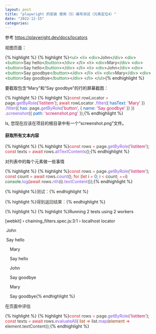 ```yaml
---
layout: post
title: "playwright 的安装 使用（5）编写测试（元素定位4）"
date: "2022-12-15"
categories: 
---
```

<p>参考 <a href="https://playwright.dev/docs/locators">https://playwright.dev/docs/locators</a></p>

<p>视图页面：</p>

{% highlight %}
{% highlight %}<span style="color:#393a34"><span style="color:#393a34">&lt;</span><span style="color:#22863a">ul</span><span style="color:#393a34">&gt;</span>
</span><span style="color:#393a34">  <span style="color:#393a34">&lt;</span><span style="color:#22863a">li</span><span style="color:#393a34">&gt;</span>
</span><span style="color:#393a34">    <span style="color:#393a34">&lt;</span><span style="color:#22863a">div</span><span style="color:#393a34">&gt;</span>John<span style="color:#393a34">&lt;/</span><span style="color:#22863a">div</span><span style="color:#393a34">&gt;</span>
</span><span style="color:#393a34">    <span style="color:#393a34">&lt;</span><span style="color:#22863a">div</span><span style="color:#393a34">&gt;</span><span style="color:#393a34">&lt;</span><span style="color:#22863a">button</span><span style="color:#393a34">&gt;</span>Say hello<span style="color:#393a34">&lt;/</span><span style="color:#22863a">button</span><span style="color:#393a34">&gt;</span><span style="color:#393a34">&lt;/</span><span style="color:#22863a">div</span><span style="color:#393a34">&gt;</span>
</span><span style="color:#393a34">  <span style="color:#393a34">&lt;/</span><span style="color:#22863a">li</span><span style="color:#393a34">&gt;</span>
</span><span style="color:#393a34">  <span style="color:#393a34">&lt;</span><span style="color:#22863a">li</span><span style="color:#393a34">&gt;</span>
</span><span style="color:#393a34">    <span style="color:#393a34">&lt;</span><span style="color:#22863a">div</span><span style="color:#393a34">&gt;</span>Mary<span style="color:#393a34">&lt;/</span><span style="color:#22863a">div</span><span style="color:#393a34">&gt;</span>
</span><span style="color:#393a34">    <span style="color:#393a34">&lt;</span><span style="color:#22863a">div</span><span style="color:#393a34">&gt;</span><span style="color:#393a34">&lt;</span><span style="color:#22863a">button</span><span style="color:#393a34">&gt;</span>Say hello<span style="color:#393a34">&lt;/</span><span style="color:#22863a">button</span><span style="color:#393a34">&gt;</span><span style="color:#393a34">&lt;/</span><span style="color:#22863a">div</span><span style="color:#393a34">&gt;</span>
</span><span style="color:#393a34">  <span style="color:#393a34">&lt;/</span><span style="color:#22863a">li</span><span style="color:#393a34">&gt;</span>
</span><span style="color:#393a34">  <span style="color:#393a34">&lt;</span><span style="color:#22863a">li</span><span style="color:#393a34">&gt;</span>
</span><span style="color:#393a34">    <span style="color:#393a34">&lt;</span><span style="color:#22863a">div</span><span style="color:#393a34">&gt;</span>John<span style="color:#393a34">&lt;/</span><span style="color:#22863a">div</span><span style="color:#393a34">&gt;</span>
</span><span style="color:#393a34">    <span style="color:#393a34">&lt;</span><span style="color:#22863a">div</span><span style="color:#393a34">&gt;</span><span style="color:#393a34">&lt;</span><span style="color:#22863a">button</span><span style="color:#393a34">&gt;</span>Say goodbye<span style="color:#393a34">&lt;/</span><span style="color:#22863a">button</span><span style="color:#393a34">&gt;</span><span style="color:#393a34">&lt;/</span><span style="color:#22863a">div</span><span style="color:#393a34">&gt;</span>
</span><span style="color:#393a34">  <span style="color:#393a34">&lt;/</span><span style="color:#22863a">li</span><span style="color:#393a34">&gt;</span>
</span><span style="color:#393a34">  <span style="color:#393a34">&lt;</span><span style="color:#22863a">li</span><span style="color:#393a34">&gt;</span>
</span><span style="color:#393a34">    <span style="color:#393a34">&lt;</span><span style="color:#22863a">div</span><span style="color:#393a34">&gt;</span>Mary<span style="color:#393a34">&lt;/</span><span style="color:#22863a">div</span><span style="color:#393a34">&gt;</span>
</span><span style="color:#393a34">    <span style="color:#393a34">&lt;</span><span style="color:#22863a">div</span><span style="color:#393a34">&gt;</span><span style="color:#393a34">&lt;</span><span style="color:#22863a">button</span><span style="color:#393a34">&gt;</span>Say goodbye<span style="color:#393a34">&lt;/</span><span style="color:#22863a">button</span><span style="color:#393a34">&gt;</span><span style="color:#393a34">&lt;/</span><span style="color:#22863a">div</span><span style="color:#393a34">&gt;</span>
</span><span style="color:#393a34">  <span style="color:#393a34">&lt;/</span><span style="color:#22863a">li</span><span style="color:#393a34">&gt;</span>
</span><span style="color:#393a34"><span style="color:#393a34">&lt;/</span><span style="color:#22863a">ul</span><span style="color:#393a34">&gt;</span></span>{% endhighlight %}

<p>要截取包含&ldquo;Mary&rdquo;和&ldquo;Say goodbye&rdquo;的行的屏幕截图：</p>

{% highlight %}
{% highlight %}<span style="color:#393a34"><span style="color:#cf222e">const</span> rowLocator <span style="color:#d73a49">=</span> page<span style="color:#393a34">.</span><span style="color:#8250df">getByRole</span><span style="color:#393a34">(</span><span style="color:#c6105f">&#39;listitem&#39;</span><span style="color:#393a34">)</span><span style="color:#393a34">;</span>
</span>
<span style="color:#393a34"><span style="color:#cf222e">await</span> rowLocator
</span><span style="color:#393a34">  <span style="color:#393a34">.</span><span style="color:#8250df">filter</span><span style="color:#393a34">(</span><span style="color:#393a34">{</span> <span style="color:#005cc5">hasText</span><span style="color:#d73a49">:</span> <span style="color:#c6105f">&#39;Mary&#39;</span> <span style="color:#393a34">}</span><span style="color:#393a34">)</span>
</span><span style="color:#393a34">  <span style="color:#393a34">.</span><span style="color:#8250df">filter</span><span style="color:#393a34">(</span><span style="color:#393a34">{</span> <span style="color:#005cc5">has</span><span style="color:#d73a49">:</span> page<span style="color:#393a34">.</span><span style="color:#8250df">getByRole</span><span style="color:#393a34">(</span><span style="color:#c6105f">&#39;button&#39;</span><span style="color:#393a34">,</span> <span style="color:#393a34">{</span> <span style="color:#005cc5">name</span><span style="color:#d73a49">:</span> <span style="color:#c6105f">&#39;Say goodbye&#39;</span> <span style="color:#393a34">}</span><span style="color:#393a34">)</span> <span style="color:#393a34">}</span><span style="color:#393a34">)</span>
</span><span style="color:#393a34">  <span style="color:#393a34">.</span><span style="color:#8250df">screenshot</span><span style="color:#393a34">(</span><span style="color:#393a34">{</span> <span style="color:#005cc5">path</span><span style="color:#d73a49">:</span> <span style="color:#c6105f">&#39;screenshot.png&#39;</span> <span style="color:#393a34">}</span><span style="color:#393a34">)</span><span style="color:#393a34">;</span></span>{% endhighlight %}

<p>ls, 您现在应该在项目的根目录中有一个&ldquo;screenshot.png&rdquo;文件。</p>

<h4>获取所有文本内容</h4>

{% highlight %}
{% highlight %}<span style="color:#393a34"><span style="color:#cf222e">const</span> rows <span style="color:#d73a49">=</span> page<span style="color:#393a34">.</span><span style="color:#8250df">getByRole</span><span style="color:#393a34">(</span><span style="color:#c6105f">&#39;listitem&#39;</span><span style="color:#393a34">)</span><span style="color:#393a34">;</span>
</span><span style="color:#393a34"><span style="color:#cf222e">const</span> texts <span style="color:#d73a49">=</span> <span style="color:#cf222e">await</span> rows<span style="color:#393a34">.</span><span style="color:#8250df">allTextContents</span><span style="color:#393a34">(</span><span style="color:#393a34">)</span><span style="color:#393a34">;</span></span>{% endhighlight %}

<p>对列表中的每个元素做一些事情</p>

{% highlight %}
{% highlight %}<span style="color:#393a34"><span style="color:#cf222e">const</span> rows <span style="color:#d73a49">=</span> page<span style="color:#393a34">.</span><span style="color:#8250df">getByRole</span><span style="color:#393a34">(</span><span style="color:#c6105f">&#39;listitem&#39;</span><span style="color:#393a34">)</span><span style="color:#393a34">;</span>
</span><span style="color:#393a34"><span style="color:#cf222e">const</span> count <span style="color:#d73a49">=</span> <span style="color:#cf222e">await</span> rows<span style="color:#393a34">.</span><span style="color:#8250df">count</span><span style="color:#393a34">(</span><span style="color:#393a34">)</span><span style="color:#393a34">;</span>
</span><span style="color:#393a34"><span style="color:#cf222e">for</span> <span style="color:#393a34">(</span><span style="color:#cf222e">let</span> i <span style="color:#d73a49">=</span> <span style="color:#005cc5">0</span><span style="color:#393a34">;</span> i <span style="color:#d73a49">&lt;</span> count<span style="color:#393a34">;</span> <span style="color:#d73a49">++</span>i<span style="color:#393a34">)</span>
</span><span style="color:#393a34">  <span style="color:#116329">console</span><span style="color:#393a34">.</span><span style="color:#8250df">log</span><span style="color:#393a34">(</span><span style="color:#cf222e">await</span> rows<span style="color:#393a34">.</span><span style="color:#8250df">nth</span><span style="color:#393a34">(</span>i<span style="color:#393a34">)</span><span style="color:#393a34">.</span><span style="color:#8250df">textContent</span><span style="color:#393a34">(</span><span style="color:#393a34">)</span><span style="color:#393a34">)</span><span style="color:#393a34">;</span></span>{% endhighlight %}

<p>{% highlight %}<span style="color:#393a34"><span style="color:#393a34">测试：</span></span>{% endhighlight %}</p>

<p>{% highlight %}<span style="color:#393a34"><span style="color:#393a34">得到返回结果：</span></span>{% endhighlight %}</p>

{% highlight %}
{% highlight %}Running 2 tests using 2 workers

[webkit] &rsaquo; chaining_filters.spec.js:3:1 &rsaquo; localhost locator &nbsp; 

&nbsp;John

&nbsp;Say hello

&nbsp;&nbsp;&nbsp; Mary

&nbsp;&nbsp;&nbsp; Say hello

&nbsp;&nbsp;&nbsp; John

&nbsp;&nbsp;&nbsp; Say goodbye

&nbsp;&nbsp;&nbsp; Mary

&nbsp;&nbsp;&nbsp; Say goodbye{% endhighlight %}

<p>在页面中评估</p>

{% highlight %}
{% highlight %}<span style="color:#393a34"><span style="color:#cf222e">const</span> rows <span style="color:#d73a49">=</span> page<span style="color:#393a34">.</span><span style="color:#8250df">getByRole</span><span style="color:#393a34">(</span><span style="color:#c6105f">&#39;listitem&#39;</span><span style="color:#393a34">)</span><span style="color:#393a34">;</span>
</span><span style="color:#393a34"><span style="color:#cf222e">const</span> texts <span style="color:#d73a49">=</span> <span style="color:#cf222e">await</span> rows<span style="color:#393a34">.</span><span style="color:#8250df">evaluateAll</span><span style="color:#393a34">(</span>
</span><span style="color:#393a34">    <span style="color:#953800">list</span> <span style="color:#d73a49">=&gt;</span> list<span style="color:#393a34">.</span><span style="color:#8250df">map</span><span style="color:#393a34">(</span><span style="color:#953800">element</span> <span style="color:#d73a49">=&gt;</span> element<span style="color:#393a34">.</span>textContent<span style="color:#393a34">)</span><span style="color:#393a34">)</span><span style="color:#393a34">;</span></span>{% endhighlight %}

